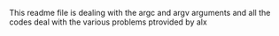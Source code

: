 This readme file is dealing with the argc and argv arguments and all the codes deal with the various problems ptrovided by alx
